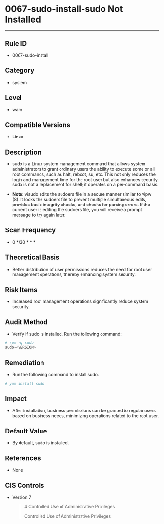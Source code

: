 # 0067-sudo-install-sudo Not Installed
---

## Rule ID

- 0067-sudo-install


## Category

- system


## Level

- warn


## Compatible Versions

- Linux


## Description

- sudo is a Linux system management command that allows system administrators to grant ordinary users the ability to execute some or all root commands, such as halt, reboot, su, etc. This not only reduces the login and management time for the root user but also enhances security. sudo is not a replacement for shell; it operates on a per-command basis.

- **Note**: visudo edits the sudoers file in a secure manner similar to vipw (8). It locks the sudoers file to prevent multiple simultaneous edits, provides basic integrity checks, and checks for parsing errors. If the current user is editing the sudoers file, you will receive a prompt message to try again later.


## Scan Frequency
- 0 */30 * * *


## Theoretical Basis

- Better distribution of user permissions reduces the need for root user management operations, thereby enhancing system security.


## Risk Items

- Increased root management operations significantly reduce system security.


## Audit Method
- Verify if sudo is installed. Run the following command:

``` bash
# rpm -q sudo
sudo-<VERSION>
```


## Remediation
- Run the following command to install sudo.

``` bash
# yum install sudo
```


## Impact

- After installation, business permissions can be granted to regular users based on business needs, minimizing operations related to the root user.


## Default Value

- By default, sudo is installed.


## References

- None


## CIS Controls

- Version 7
    >   4 Controlled Use of Administrative Privileges
    >
    >   Controlled Use of Administrative Privileges